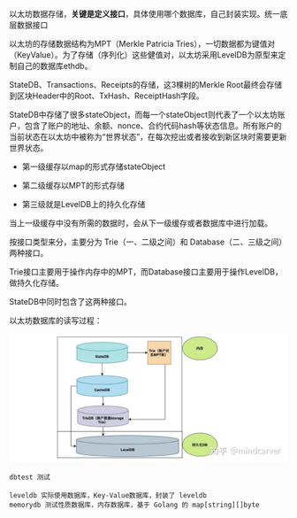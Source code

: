 以太坊数据存储，**关键是定义接口**，具体使用哪个数据库，自己封装实现。统一底层数据接口

以太坊的存储数据结构为MPT（Merkle Patricia Tries），一切数据都为键值对（KeyValue）。为了存储（序列化）这些健值对，以太坊采用LevelDB为原型来定制自己的数据库ethdb。

StateDB、Transactions、Receipts的存储，这3棵树的Merkle Root最终会存储到区块Header中的Root、TxHash、ReceiptHash字段。

StateDB中存储了很多stateObject，而每一个stateObject则代表了一个以太坊账户，包含了账户的地址、余额、nonce、合约代码hash等状态信息。所有账户的当前状态在以太坊中被称为“世界状态”，在每次挖出或者接收到新区块时需要更新世界状态。

* 第一级缓存以map的形式存储stateObject

* 第二级缓存以MPT的形式存储

* 第三级就是LevelDB上的持久化存储

当上一级缓存中没有所需的数据时，会从下一级缓存或者数据库中进行加载。

按接口类型来分，主要分为 Trie（一、二级之间）和 Database（二、三级之间）两种接口。

Trie接口主要用于操作内存中的MPT，而Database接口主要用于操作LevelDB，做持久化存储。

StateDB中同时包含了这两种接口。

以太坊数据库的读写过程：

![](/assets/ethdb.png)

```
dbtest 测试

leveldb 实际使用数据库，Key-Value数据库，封装了 leveldb
memorydb 测试性质数据库，内存数据库，基于 Golang 的 map[string][]byte
```



